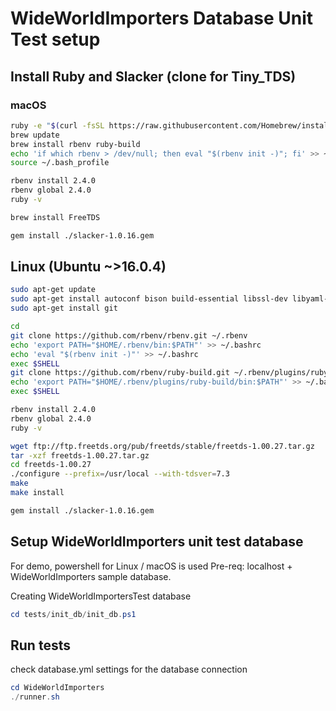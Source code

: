 # WideWorldImporters Database Unit Test setup

## Install Ruby and Slacker (clone for Tiny_TDS)

### macOS

```bash
ruby -e "$(curl -fsSL https://raw.githubusercontent.com/Homebrew/install/master/install)"
brew update
brew install rbenv ruby-build
echo 'if which rbenv > /dev/null; then eval "$(rbenv init -)"; fi' >> ~/.bash_profile
source ~/.bash_profile

rbenv install 2.4.0
rbenv global 2.4.0
ruby -v

brew install FreeTDS

gem install ./slacker-1.0.16.gem

```

## Linux (Ubuntu ~>16.0.4)

```bash
sudo apt-get update
sudo apt-get install autoconf bison build-essential libssl-dev libyaml-dev libreadline6-dev zlib1g-dev libncurses5-dev libffi-dev libgdbm3 libgdbm-dev
sudo apt-get install git

cd
git clone https://github.com/rbenv/rbenv.git ~/.rbenv
echo 'export PATH="$HOME/.rbenv/bin:$PATH"' >> ~/.bashrc
echo 'eval "$(rbenv init -)"' >> ~/.bashrc
exec $SHELL
git clone https://github.com/rbenv/ruby-build.git ~/.rbenv/plugins/ruby-build
echo 'export PATH="$HOME/.rbenv/plugins/ruby-build/bin:$PATH"' >> ~/.bashrc
exec $SHELL

rbenv install 2.4.0
rbenv global 2.4.0
ruby -v

wget ftp://ftp.freetds.org/pub/freetds/stable/freetds-1.00.27.tar.gz
tar -xzf freetds-1.00.27.tar.gz
cd freetds-1.00.27
./configure --prefix=/usr/local --with-tdsver=7.3
make
make install

gem install ./slacker-1.0.16.gem
```

## Setup WideWorldImporters unit test database
For demo, powershell for Linux / macOS is used
Pre-req: localhost + WideWorldImporters sample database.

Creating WideWorldImportersTest database
```powershell
cd tests/init_db/init_db.ps1
```

## Run tests
check database.yml settings for the database connection

```powershell
cd WideWorldImporters
./runner.sh
```
